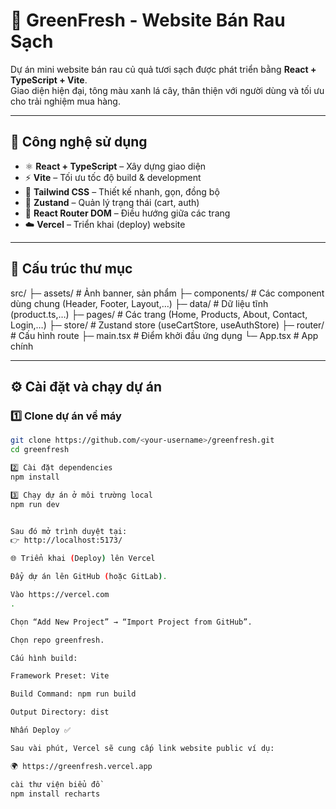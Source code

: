 # 🌿 GreenFresh - Website Bán Rau Sạch

Dự án mini website bán rau củ quả tươi sạch được phát triển bằng **React + TypeScript + Vite**.  
Giao diện hiện đại, tông màu xanh lá cây, thân thiện với người dùng và tối ưu cho trải nghiệm mua hàng.

---

## 🚀 Công nghệ sử dụng

- ⚛️ **React + TypeScript** – Xây dựng giao diện
- ⚡ **Vite** – Tối ưu tốc độ build & development
- 🎨 **Tailwind CSS** – Thiết kế nhanh, gọn, đồng bộ
- 🧠 **Zustand** – Quản lý trạng thái (cart, auth)
- 🛒 **React Router DOM** – Điều hướng giữa các trang
- ☁️ **Vercel** – Triển khai (deploy) website

---

## 📁 Cấu trúc thư mục

src/
├─ assets/ # Ảnh banner, sản phẩm
├─ components/ # Các component dùng chung (Header, Footer, Layout,…)
├─ data/ # Dữ liệu tĩnh (product.ts,…)
├─ pages/ # Các trang (Home, Products, About, Contact, Login,…)
├─ store/ # Zustand store (useCartStore, useAuthStore)
├─ router/ # Cấu hình route
├─ main.tsx # Điểm khởi đầu ứng dụng
└─ App.tsx # App chính


---

## ⚙️ Cài đặt và chạy dự án

### 1️⃣ Clone dự án về máy

```bash
git clone https://github.com/<your-username>/greenfresh.git
cd greenfresh

2️⃣ Cài đặt dependencies
npm install

3️⃣ Chạy dự án ở môi trường local
npm run dev


Sau đó mở trình duyệt tại:
👉 http://localhost:5173/

🌐 Triển khai (Deploy) lên Vercel

Đẩy dự án lên GitHub (hoặc GitLab).

Vào https://vercel.com
.

Chọn “Add New Project” → “Import Project from GitHub”.

Chọn repo greenfresh.

Cấu hình build:

Framework Preset: Vite

Build Command: npm run build

Output Directory: dist

Nhấn Deploy ✅

Sau vài phút, Vercel sẽ cung cấp link website public ví dụ:

🌍 https://greenfresh.vercel.app

cài thư viện biểu đồ 
npm install recharts
